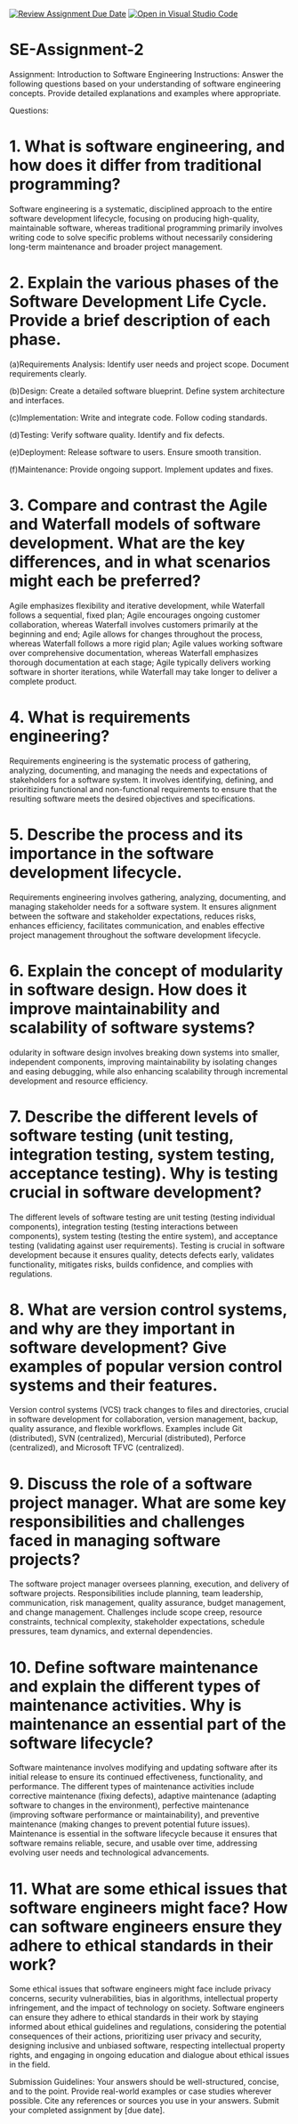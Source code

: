 [![Review Assignment Due Date](https://classroom.github.com/assets/deadline-readme-button-24ddc0f5d75046c5622901739e7c5dd533143b0c8e959d652212380cedb1ea36.svg)](https://classroom.github.com/a/-ucQIGTc)
[![Open in Visual Studio Code](https://classroom.github.com/assets/open-in-vscode-718a45dd9cf7e7f842a935f5ebbe5719a5e09af4491e668f4dbf3b35d5cca122.svg)](https://classroom.github.com/online_ide?assignment_repo_id=15204213&assignment_repo_type=AssignmentRepo)
# SE-Assignment-2
Assignment: Introduction to Software Engineering
Instructions:
Answer the following questions based on your understanding of software engineering concepts. Provide detailed explanations and examples where appropriate.

Questions:
# 

# 1.  What is software engineering, and how does it differ from traditional programming?
Software engineering is a systematic, disciplined approach to the entire software development lifecycle, focusing on producing high-quality, maintainable software, whereas traditional programming primarily involves writing code to solve specific problems without necessarily considering long-term maintenance and broader project management.


#  2. Explain the various phases of the Software Development Life Cycle. Provide a brief description of each phase.
(a)Requirements Analysis:
Identify user needs and project scope.
Document requirements clearly.

(b)Design:
Create a detailed software blueprint.
Define system architecture and interfaces.

(c)Implementation:
Write and integrate code.
Follow coding standards.

(d)Testing:
Verify software quality.
Identify and fix defects.

(e)Deployment:
Release software to users.
Ensure smooth transition.

(f)Maintenance:
Provide ongoing support.
Implement updates and fixes.


#  3. Compare and contrast the Agile and Waterfall models of software development. What are the key differences, and in what scenarios might each be preferred?
Agile emphasizes flexibility and iterative development, while Waterfall follows a sequential, fixed plan; Agile encourages ongoing customer collaboration, whereas Waterfall involves customers primarily at the beginning and end; Agile allows for changes throughout the process, whereas Waterfall follows a more rigid plan; Agile values working software over comprehensive documentation, whereas Waterfall emphasizes thorough documentation at each stage; Agile typically delivers working software in shorter iterations, while Waterfall may take longer to deliver a complete product.

# 4. What is requirements engineering? 
Requirements engineering is the systematic process of gathering, analyzing, documenting, and managing the needs and expectations of stakeholders for a software system. It involves identifying, defining, and prioritizing functional and non-functional requirements to ensure that the resulting software meets the desired objectives and specifications.

# 5. Describe the process and its importance in the software development lifecycle.
Requirements engineering involves gathering, analyzing, documenting, and managing stakeholder needs for a software system. It ensures alignment between the software and stakeholder expectations, reduces risks, enhances efficiency, facilitates communication, and enables effective project management throughout the software development lifecycle.

# 6. Explain the concept of modularity in software design. How does it improve maintainability and scalability of software systems?
odularity in software design involves breaking down systems into smaller, independent components, improving maintainability by isolating changes and easing debugging, while also enhancing scalability through incremental development and resource efficiency.

# 7. Describe the different levels of software testing (unit testing, integration testing, system testing, acceptance testing). Why is testing crucial in software development?
The different levels of software testing are unit testing (testing individual components), integration testing (testing interactions between components), system testing (testing the entire system), and acceptance testing (validating against user requirements). Testing is crucial in software development because it ensures quality, detects defects early, validates functionality, mitigates risks, builds confidence, and complies with regulations.
# 8. What are version control systems, and why are they important in software development? Give examples of popular version control systems and their features.
Version control systems (VCS) track changes to files and directories, crucial in software development for collaboration, version management, backup, quality assurance, and flexible workflows. Examples include Git (distributed), SVN (centralized), Mercurial (distributed), Perforce (centralized), and Microsoft TFVC (centralized).
# 9. Discuss the role of a software project manager. What are some key responsibilities and challenges faced in managing software projects?
The software project manager oversees planning, execution, and delivery of software projects. Responsibilities include planning, team leadership, communication, risk management, quality assurance, budget management, and change management. Challenges include scope creep, resource constraints, technical complexity, stakeholder expectations, schedule pressures, team dynamics, and external dependencies.
# 10. Define software maintenance and explain the different types of maintenance activities. Why is maintenance an essential part of the software lifecycle?
Software maintenance involves modifying and updating software after its initial release to ensure its continued effectiveness, functionality, and performance. The different types of maintenance activities include corrective maintenance (fixing defects), adaptive maintenance (adapting software to changes in the environment), perfective maintenance (improving software performance or maintainability), and preventive maintenance (making changes to prevent potential future issues). Maintenance is essential in the software lifecycle because it ensures that software remains reliable, secure, and usable over time, addressing evolving user needs and technological advancements.
# 11. What are some ethical issues that software engineers might face? How can software engineers ensure they adhere to ethical standards in their work?

Some ethical issues that software engineers might face include privacy concerns, security vulnerabilities, bias in algorithms, intellectual property infringement, and the impact of technology on society. Software engineers can ensure they adhere to ethical standards in their work by staying informed about ethical guidelines and regulations, considering the potential consequences of their actions, prioritizing user privacy and security, designing inclusive and unbiased software, respecting intellectual property rights, and engaging in ongoing education and dialogue about ethical issues in the field.


Submission Guidelines:
Your answers should be well-structured, concise, and to the point.
Provide real-world examples or case studies wherever possible.
Cite any references or sources you use in your answers.
Submit your completed assignment by [due date].
